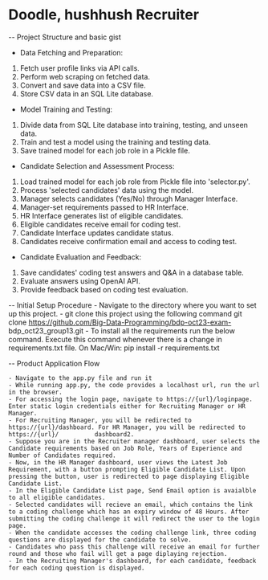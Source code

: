 # Doodle, hushhush Recruiter

-- Project Structure and basic gist
  - Data Fetching and Preparation:
  1. Fetch user profile links via API calls.
  2. Perform web scraping on fetched data.
  3. Convert and save data into a CSV file.
  4. Store CSV data in an SQL Lite database.

  - Model Training and Testing:
  1. Divide data from SQL Lite database into training, testing, and unseen data.
  2. Train and test a model using the training and testing data.
  3. Save trained model for each job role in a Pickle file.

  - Candidate Selection and Assessment Process:
  1. Load trained model for each job role from Pickle file into 'selector.py'.
  2. Process 'selected candidates' data using the model.
  3. Manager selects candidates (Yes/No) through Manager Interface.
  4. Manager-set requirements passed to HR Interface.
  5. HR Interface generates list of eligible candidates.
  6. Eligible candidates receive email for coding test.
  7. Candidate Interface updates candidate status.
  8. Candidates receive confirmation email and access to coding test.

  - Candidate Evaluation and Feedback:
  1. Save candidates' coding test answers and Q&A in a database table.
  2. Evaluate answers using OpenAI API.
  3. Provide feedback based on coding test evaluation.
   
-- Initial Setup Procedure 
    - Navigate to the directory where you want to set up this project.
    - git clone this project using the following command git clone https://github.com/Big-Data-Programming/bdp-oct23-exam-              bdp_oct23_group13.git
    - To install all the requirements run the below command. Execute this command whenever there is a change in requirements.txt file.
      On Mac/Win: pip install -r requirements.txt

-- Product Application Flow

    - Navigate to the app.py file and run it
    - While running app.py, the code provides a localhost url, run the url in the browser.
    - For accessing the login page, navigate to https://{url}/loginpage. Enter static login credentials either for Recruiting Manager or HR         Manager.
    - For Recruiting Manager, you will be redirected to https://{url}/dashboard. For HR Manager, you will be redirected to https://{url}/          dashboard2.
    - Suppose you are in the Recruiter manager dashboard, user selects the Candidate requirements based on Job Role, Years of Experience and       Number of Candidates required.
    - Now, in the HR Manager dashboard, user views the Latest Job Requirement, with a button prompting Eligible Candidate List. Upon               pressing the button, user is redirected to page displaying Eligible Candidate List.
    - In the Eligible Candidate List page, Send Email option is avaialble to all eligible candidates.
    - Selected candidates will recieve an email, which contains the link to a coding challenge which has an expiry window of 48 Hours. After       submitting the coding challenge it will redirect the user to the login page.
    - When the candidate accesses the coding challenge link, three coding questions are displayed for the candidate to solve.
    - Candidates who pass this challenge will receive an email for further round and those who fail will get a page diplaying rejection.
    - In the Recruiting Manager's dashboard, for each candidate, feedback for each coding question is displayed.
